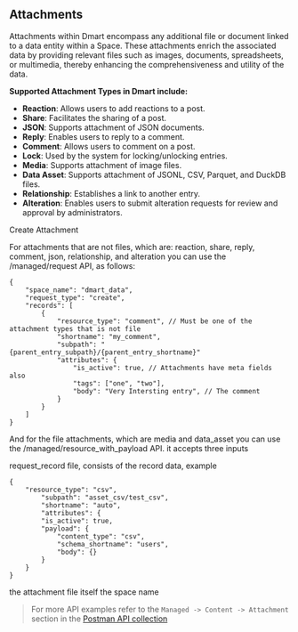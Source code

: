 ## Attachments

Attachments within Dmart encompass any additional file or document linked to a data entity within a Space. These attachments enrich the associated data by providing relevant files such as images, documents, spreadsheets, or multimedia, thereby enhancing the comprehensiveness and utility of the data.

**Supported Attachment Types in Dmart include:**

- **Reaction**: Allows users to add reactions to a post.
- **Share**: Facilitates the sharing of a post.
- **JSON**: Supports attachment of JSON documents.
- **Reply**: Enables users to reply to a comment.
- **Comment**: Allows users to comment on a post.
- **Lock**: Used by the system for locking/unlocking entries.
- **Media**: Supports attachment of image files.
- **Data Asset**: Supports attachment of JSONL, CSV, Parquet, and DuckDB files.
- **Relationship**: Establishes a link to another entry.
- **Alteration**: Enables users to submit alteration requests for review and approval by administrators.

Create Attachment

For attachments that are not files, which are: reaction, share, reply, comment, json, relationship, and alteration you can use the /managed/request API, as follows:

```
{
    "space_name": "dmart_data",
    "request_type": "create",
    "records": [
        {
            "resource_type": "comment", // Must be one of the attachment types that is not file
            "shortname": "my_comment",
            "subpath": "{parent_entry_subpath}/{parent_entry_shortname}"
            "attributes": {
                "is_active": true, // Attachments have meta fields also
                "tags": ["one", "two"],
                "body": "Very Intersting entry", // The comment
            }
        }
    ]
}
```

And for the file attachments, which are media and data_asset you can use the /managed/resource_with_payload API. it accepts three inputs

request_record file, consists of the record data, example

```
{
    "resource_type": "csv",
        "subpath": "asset_csv/test_csv",
        "shortname": "auto",
        "attributes": {
        "is_active": true,
        "payload": {
            "content_type": "csv",
            "schema_shortname": "users",
            "body": {}
        }
    }
}
```

the attachment file itself
the space name

> For more API examples refer to the `Managed -> Content -> Attachment` section in the [Postman API collection](https://www.postman.com/galactic-desert-723527/workspace/dmart/collection/5491055-c2a1ccd1-6554-4890-b6c8-59b522983e2f)
